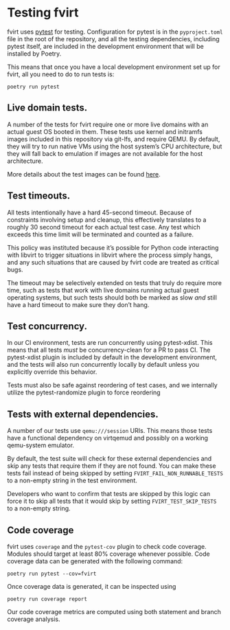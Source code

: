 # Testing fvirt

fvirt uses [pytest](https://docs.pytest.org/) for testing. Configuration for pytest is in the `pyproject.toml`
file in the root of the repository, and all the testing dependencies, including pytest itself, are included in
the development environment that will be installed by Poetry.

This means that once you have a local development environment set up for fvirt, all you need to do to run tests is:

```
poetry run pytest
```

## Live domain tests.

A number of the tests for fvirt require one or more live domains with an actual guest OS booted in them. These
tests use kernel and initramfs images included in this repository via git-lfs, and require QEMU. By default,
they will try to run native VMs using the host system’s CPU architecture, but they will fall back to emulation
if images are not available for the host architecture.

More details about the test images can be found [here](./data/images/README.md).

## Test timeouts.

All tests intentionally have a hard 45-second timeout. Because of constraints involving setup and cleanup, this
effectively translates to a roughly 30 second timeout for each actual test case. Any test which exceeds this time
limit will be terminated and counted as a failure.

This policy was instituted because it’s possible for Python code interacting with libvirt to trigger situations
in libvirt where the process simply hangs, and any such situations that are caused by fvirt code are treated as
critical bugs.

The timeout may be selectively extended on tests that truly do require more time, such as tests that work with
live domains running actual guest operating systems, but such tests should both be marked as slow _and_ still have
a hard timeout to make sure they don’t hang.

## Test concurrency.

In our CI environment, tests are run concurrently using pytest-xdist. This means that all tests _must_
be concurrency-clean for a PR to pass CI. The pytest-xdist plugin is included by default in the development
environment, and the tests will also run concurrently locally by default unless you explicitly override this behavior.

Tests must also be safe against reordering of test cases, and we internally utilize the pytest-randomize plugin to force reordering

## Tests with external dependencies.

A number of our tests use `qemu:///session` URIs. This means those tests have a functional dependency on virtqemud
and possibly on a working qemu-system emulator.

By default, the test suite will check for these external dependencies and skip any tests that require them if they
are not found. You can make these tests fail instead of being skipped by setting `FVIRT_FAIL_NON_RUNNABLE_TESTS`
to a non-empty string in the test environment.

Developers who want to confirm that tests are skipped by this logic can force it to skip all tests that it would
skip by setting `FVIRT_TEST_SKIP_TESTS` to a non-empty string.

## Code coverage

fvirt uses `coverage` and the `pytest-cov` plugin to check code coverage. Modules should target at least 80%
coverage whenever possible. Code coverage data can be generated with the following command:

`poetry run pytest --cov=fvirt`

Once coverage data is generated, it can be inspected using

`poetry run coverage report`

Our code coverage metrics are computed using both statement and branch coverage analysis.
